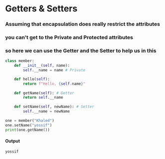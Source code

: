 # Getters & Setters
### Assuming that encapsulation does really restrict the attributes
### you can't get to the Private and Protected attributes
### so here we can use the Getter and the Setter to help us in this

```python []
class member:
    def __init__(self, name):
        self.__name = name # Private

    def hello(self):
        return f"Hello, {self.name}"
    
    def getName(self): # Getter
        return self.__name
    
    def setName(self, newName): # Setter
        self.__name = newName
    
one = member("Khaled")
one.setName("yossif")
print(one.getName())  
```
#### Output
```
yossif
```